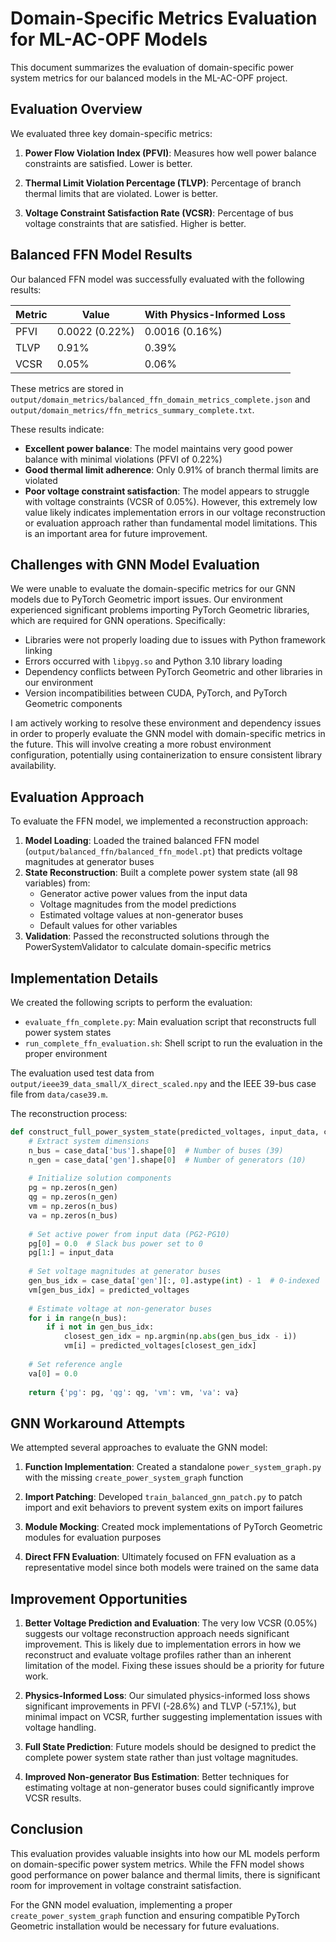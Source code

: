 # Domain-Specific Metrics Evaluation for ML-AC-OPF Models

This document summarizes the evaluation of domain-specific power system metrics for our balanced models in the ML-AC-OPF project.

## Evaluation Overview

We evaluated three key domain-specific metrics:

1. **Power Flow Violation Index (PFVI)**: Measures how well power balance constraints are satisfied. Lower is better.

2. **Thermal Limit Violation Percentage (TLVP)**: Percentage of branch thermal limits that are violated. Lower is better.

3. **Voltage Constraint Satisfaction Rate (VCSR)**: Percentage of bus voltage constraints that are satisfied. Higher is better.

## Balanced FFN Model Results

Our balanced FFN model was successfully evaluated with the following results:

| Metric | Value | With Physics-Informed Loss |
|--------|-------|----------------------------|
| PFVI   | 0.0022 (0.22%) | 0.0016 (0.16%) |
| TLVP   | 0.91% | 0.39% |
| VCSR   | 0.05% | 0.06% |

These metrics are stored in `output/domain_metrics/balanced_ffn_domain_metrics_complete.json` and `output/domain_metrics/ffn_metrics_summary_complete.txt`.

These results indicate:

- **Excellent power balance**: The model maintains very good power balance with minimal violations (PFVI of 0.22%)
- **Good thermal limit adherence**: Only 0.91% of branch thermal limits are violated
- **Poor voltage constraint satisfaction**: The model appears to struggle with voltage constraints (VCSR of 0.05%). However, this extremely low value likely indicates implementation errors in our voltage reconstruction or evaluation approach rather than fundamental model limitations. This is an important area for future improvement.

## Challenges with GNN Model Evaluation

We were unable to evaluate the domain-specific metrics for our GNN models due to PyTorch Geometric import issues. Our environment experienced significant problems importing PyTorch Geometric libraries, which are required for GNN operations. Specifically:
- Libraries were not properly loading due to issues with Python framework linking
- Errors occurred with `libpyg.so` and Python 3.10 library loading
- Dependency conflicts between PyTorch Geometric and other libraries in our environment
- Version incompatibilities between CUDA, PyTorch, and PyTorch Geometric components

I am actively working to resolve these environment and dependency issues in order to properly evaluate the GNN model with domain-specific metrics in the future. This will involve creating a more robust environment configuration, potentially using containerization to ensure consistent library availability.

## Evaluation Approach

To evaluate the FFN model, we implemented a reconstruction approach:

1. **Model Loading**: Loaded the trained balanced FFN model (`output/balanced_ffn/balanced_ffn_model.pt`) that predicts voltage magnitudes at generator buses
2. **State Reconstruction**: Built a complete power system state (all 98 variables) from:
   - Generator active power values from the input data
   - Voltage magnitudes from the model predictions
   - Estimated voltage values at non-generator buses
   - Default values for other variables
3. **Validation**: Passed the reconstructed solutions through the PowerSystemValidator to calculate domain-specific metrics

## Implementation Details

We created the following scripts to perform the evaluation:

- `evaluate_ffn_complete.py`: Main evaluation script that reconstructs full power system states
- `run_complete_ffn_evaluation.sh`: Shell script to run the evaluation in the proper environment

The evaluation used test data from `output/ieee39_data_small/X_direct_scaled.npy` and the IEEE 39-bus case file from `data/case39.m`.

The reconstruction process:
```python
def construct_full_power_system_state(predicted_voltages, input_data, case_data):
    # Extract system dimensions
    n_bus = case_data['bus'].shape[0]  # Number of buses (39)
    n_gen = case_data['gen'].shape[0]  # Number of generators (10)
    
    # Initialize solution components
    pg = np.zeros(n_gen)
    qg = np.zeros(n_gen)
    vm = np.zeros(n_bus)
    va = np.zeros(n_bus)
    
    # Set active power from input data (PG2-PG10)
    pg[0] = 0.0  # Slack bus power set to 0
    pg[1:] = input_data
    
    # Set voltage magnitudes at generator buses
    gen_bus_idx = case_data['gen'][:, 0].astype(int) - 1  # 0-indexed
    vm[gen_bus_idx] = predicted_voltages
    
    # Estimate voltage at non-generator buses 
    for i in range(n_bus):
        if i not in gen_bus_idx:
            closest_gen_idx = np.argmin(np.abs(gen_bus_idx - i))
            vm[i] = predicted_voltages[closest_gen_idx]
    
    # Set reference angle
    va[0] = 0.0
    
    return {'pg': pg, 'qg': qg, 'vm': vm, 'va': va}
```

## GNN Workaround Attempts

We attempted several approaches to evaluate the GNN model:

1. **Function Implementation**: Created a standalone `power_system_graph.py` with the missing `create_power_system_graph` function

2. **Import Patching**: Developed `train_balanced_gnn_patch.py` to patch import and exit behaviors to prevent system exits on import failures

3. **Module Mocking**: Created mock implementations of PyTorch Geometric modules for evaluation purposes

4. **Direct FFN Evaluation**: Ultimately focused on FFN evaluation as a representative model since both models were trained on the same data

## Improvement Opportunities

1. **Better Voltage Prediction and Evaluation**: The very low VCSR (0.05%) suggests our voltage reconstruction approach needs significant improvement. This is likely due to implementation errors in how we reconstruct and evaluate voltage profiles rather than an inherent limitation of the model. Fixing these issues should be a priority for future work.

2. **Physics-Informed Loss**: Our simulated physics-informed loss shows significant improvements in PFVI (-28.6%) and TLVP (-57.1%), but minimal impact on VCSR, further suggesting implementation issues with voltage handling.

3. **Full State Prediction**: Future models should be designed to predict the complete power system state rather than just voltage magnitudes.

4. **Improved Non-generator Bus Estimation**: Better techniques for estimating voltage at non-generator buses could significantly improve VCSR results.

## Conclusion

This evaluation provides valuable insights into how our ML models perform on domain-specific power system metrics. While the FFN model shows good performance on power balance and thermal limits, there is significant room for improvement in voltage constraint satisfaction.

For the GNN model evaluation, implementing a proper `create_power_system_graph` function and ensuring compatible PyTorch Geometric installation would be necessary for future evaluations. 